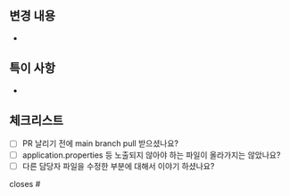 ## 변경 내용

-

## 특이 사항

-

## 체크리스트

- [ ] PR 날리기 전에 main branch pull 받으셨나요?
- [ ] application.properties 등 노출되지 않아야 하는 파일이 올라가지는 않았나요?
- [ ] 다른 담당자 파일을 수정한 부분에 대해서 이야기 하셨나요?

closes #